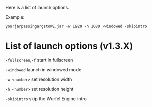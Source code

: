 Here is a list of launch options.

Example:

`yourjarpassingargstoWE.jar -w 1920 -h 1080 -windowed -skipintro`

# List of launch options  (v1.3.X)
`-fullscreen`,`-f`
start in fullscreen

`-windowed`
launch in windowed mode

`-w <number>`
set resolution width

`-h <number>`
set resolution height

`-skipintro`
skip the Wurfel Engine intro